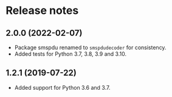 # Release notes

## 2.0.0 (2022-02-07)

- Package smspdu renamed to `smspdudecoder` for consistency.
- Added tests for Python 3.7, 3.8, 3.9 and 3.10.

## 1.2.1  (2019-07-22)

- Added support for Python 3.6 and 3.7.

